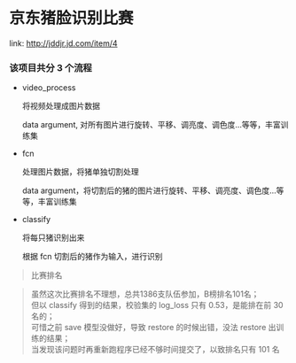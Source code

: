 # 京东猪脸识别比赛

link: http://jddjr.jd.com/item/4

### 该项目共分 3 个流程

- video_process

    将视频处理成图片数据

    data argument, 对所有图片进行旋转、平移、调亮度、调色度...等等，丰富训练集

- fcn

    处理图片数据，将猪单独切割处理

    data argument，将切割后的猪的图片进行旋转、平移、调亮度、调色度...等等，丰富训练集

- classify

    将每只猪识别出来

    根据 fcn 切割后的猪作为输入，进行识别

>比赛排名

> 虽然这次比赛排名不理想，总共1386支队伍参加，B榜排名101名；<br>
但以 classify 得到的结果，校验集的 log_loss 只有 0.53，是能排在前 30 名的；<br>可惜之前 save 模型没做好，导致 restore 的时候出错，没法 restore 出训练的结果；<br>当发现该问题时再重新跑程序已经不够时间提交了，以致排名只有 101 名

